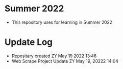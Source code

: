 # Summer 2022

- This repository uses for learning in Summer 2022

# Update Log

- Repositary created ZY May 19 2022 13:46
- Web Scrape Project Update ZY May 19, 20222 14:04